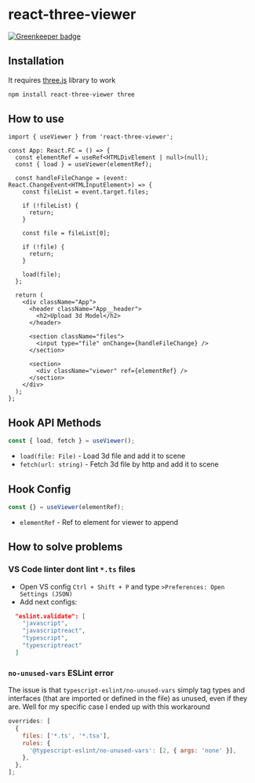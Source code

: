 # react-three-viewer

[![Greenkeeper badge](https://badges.greenkeeper.io/SirMoustache/react-three-viewer.svg)](https://greenkeeper.io/)

## Installation

It requires [three.js](https://github.com/mrdoob/three.js/) library to work

```bash
npm install react-three-viewer three
```

## How to use

```tsx
import { useViewer } from 'react-three-viewer';

const App: React.FC = () => {
  const elementRef = useRef<HTMLDivElement | null>(null);
  const { load } = useViewer(elementRef);

  const handleFileChange = (event: React.ChangeEvent<HTMLInputElement>) => {
    const fileList = event.target.files;

    if (!fileList) {
      return;
    }

    const file = fileList[0];

    if (!file) {
      return;
    }

    load(file);
  };

  return (
    <div className="App">
      <header className="App__header">
        <h2>Upload 3d Model</h2>
      </header>

      <section className="files">
        <input type="file" onChange={handleFileChange} />
      </section>

      <section>
        <div className="viewer" ref={elementRef} />
      </section>
    </div>
  );
};
```

## Hook API Methods

```javascript
const { load, fetch } = useViewer();
```

- `load(file: File)` - Load 3d file and add it to scene
- `fetch(url: string)` - Fetch 3d file by http and add it to scene

## Hook Config

```javascript
const {} = useViewer(elementRef);
```

- `elementRef` - Ref to element for viewer to append

## How to solve problems

### VS Code linter dont lint `*.ts` files

- Open VS config `Ctrl + Shift + P` and type `>Preferences: Open Settings (JSON)`
- Add next configs:

```json
  "eslint.validate": [
    "javascript",
    "javascriptreact",
    "typescript",
    "typescriptreact"
  ]
```

### `no-unused-vars` ESLint error

The issue is that `typescript-eslint/no-unused-vars` simply tag types and interfaces
(that are imported or defined in the file) as unused, even if they are.
Well for my specific case I ended up with this workaround

```javascript
overrides: [
  {
    files: ['*.ts', '*.tsx'],
    rules: {
      '@typescript-eslint/no-unused-vars': [2, { args: 'none' }],
    },
  },
];
```
